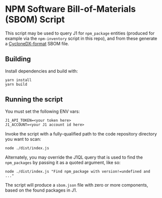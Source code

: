 # NPM Software Bill-of-Materials (SBOM) Script

This script may be used to query J1 for `npm_package` entities (produced for example via the `npm-inventory` script in this repo), and from these generate a [CycloneDX-format](https://cyclonedx.org) SBOM file.

## Building

Install dependencies and build with:

```
yarn install
yarn build
```

## Running the script

You must set the following ENV vars:

```
J1_API_TOKEN=<your token here>
J1_ACCOUNT=<your J1 account id here>
```

Invoke the script with a fully-qualified path to the code repository directory you want to scan:

```
node ./dist/index.js
```

Alternately, you may override the J1QL query that is used to find the `npm_packages` by passing it as a quoted argument, like so:

```
node ./dist/index.js "Find npm_package with version!=undefined and ..."
```

The script will produce a `sbom.json` file with zero or more components, based on the found packages in J1.
